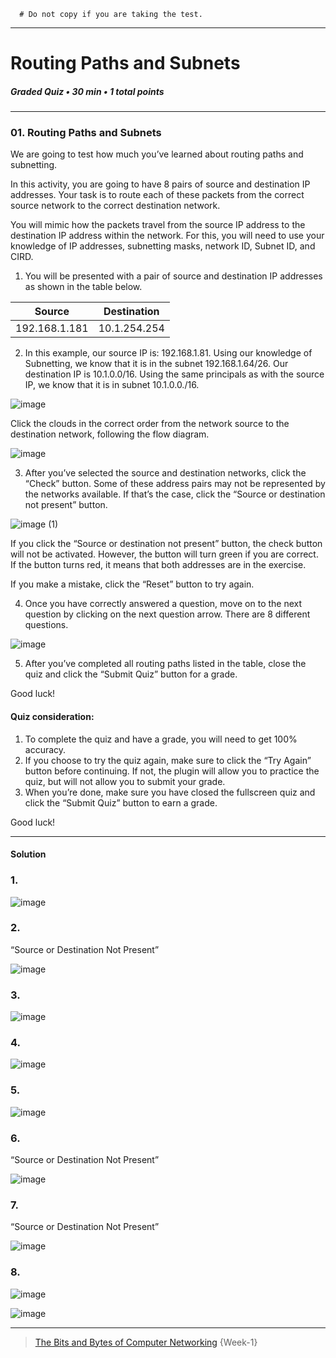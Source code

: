 ``` 
  # Do not copy if you are taking the test.
``` 
--- 

# Routing Paths and Subnets    
##### Graded Quiz • 30 min • 1 total points 
----- 


### 01. Routing Paths and Subnets  
We are going to test how much you’ve learned about routing paths and subnetting.   

In this activity, you are going to have 8 pairs of source and destination IP addresses. Your task is to route each of these packets from the correct source network to the correct destination network.   

You will mimic how the packets travel from the source IP address to the destination IP address within the network. For this, you will need to use your knowledge of IP addresses, subnetting masks, network ID, Subnet ID, and CIRD.    

1. You will be presented with a pair of source and destination IP addresses as shown in the table below.   

  | Source        | Destination  | 
  | ------------- | ------------ |  
  | 192.168.1.181 | 10.1.254.254 | 

2. In this example, our source IP is: 192.168.1.81. Using our knowledge of Subnetting, we know that it is in the subnet 192.168.1.64/26. Our destination IP is 10.1.0.0/16. Using the same principals as with the source IP, we know that it is in subnet 10.1.0.0./16.   

![image](https://user-images.githubusercontent.com/89868933/236836948-f1cf1e56-43e9-4440-9377-20ea50ffcad9.png)

Click the clouds in the correct order from the network source to the destination network, following the flow diagram.  

![image](https://user-images.githubusercontent.com/89868933/236837975-42b37df1-54d6-45cb-8ab1-c5a6027855c0.png)

3. After you’ve selected the source and destination networks, click the “Check” button. Some of these address pairs may not be represented by the networks available. If that’s the case, click the “Source or destination not present” button.   

![image (1)](https://user-images.githubusercontent.com/89868933/236838846-56f176c6-5bdc-49af-897e-332d6871177d.png) 

If you click the “Source or destination not present” button, the check button will not be activated. However, the button will turn green if you are correct. If the button turns red, it means that both addresses are in the exercise. 

If you make a mistake, click the “Reset” button to try again.

 4. Once you have correctly answered a question, move on to the next question by clicking on the next question arrow. There are 8 different questions.  

![image](https://user-images.githubusercontent.com/89868933/236838184-79c90a44-8923-4275-90d4-2fc71f38ea11.png)

5. After you’ve completed all routing paths listed in the table, close the quiz and click the “Submit Quiz” button for a grade.

Good luck! 


#### Quiz consideration:

1. To complete the quiz and have a grade, you will need to get 100% accuracy.
1. If you choose to try the quiz again, make sure to click the “Try Again” button before continuing. If not, the plugin will allow you to practice the quiz, but will not allow you to submit your grade.
1. When you’re done, make sure you have closed the fullscreen quiz and click the “Submit Quiz” button to earn a grade.

Good luck! 


------- 
#### Solution 

### 1. 
![image](https://user-images.githubusercontent.com/89868933/236841798-07f28821-9ed5-4af7-a39f-440a2c1815ef.png)

### 2. 
“Source or Destination Not Present”   

![image](https://user-images.githubusercontent.com/89868933/236842834-a91c6dd1-fc9f-4f1c-90fd-18c18a465257.png)

### 3. 
![image](https://user-images.githubusercontent.com/89868933/236843380-e8d844ea-9453-40b1-9cae-071448522a62.png)

### 4. 
![image](https://user-images.githubusercontent.com/89868933/236881080-61896ab5-1027-4b4e-ba24-fdf575877f82.png)

### 5. 
![image](https://user-images.githubusercontent.com/89868933/236881309-ae6e0b5a-926f-48a9-a5ec-0a0481cbe2a1.png) 

### 6. 
“Source or Destination Not Present”   

![image](https://user-images.githubusercontent.com/89868933/236881463-d2b8b775-54d0-4664-b01c-d688a52f3173.png)  

### 7.  
“Source or Destination Not Present”   

![image](https://user-images.githubusercontent.com/89868933/236881937-19b85251-143d-4a34-b649-d5df4a138f70.png)  

### 8. 
![image](https://user-images.githubusercontent.com/89868933/236882190-673b0e37-b58f-4672-b4cf-3763715ec241.png)



![image](https://user-images.githubusercontent.com/89868933/236883505-775a1e1a-84a7-499e-8c2c-c0bd917dc8b4.png)



--- 
> [The Bits and Bytes of Computer Networking](https://www.coursera.org/learn/computer-networking/) {Week-1} 

